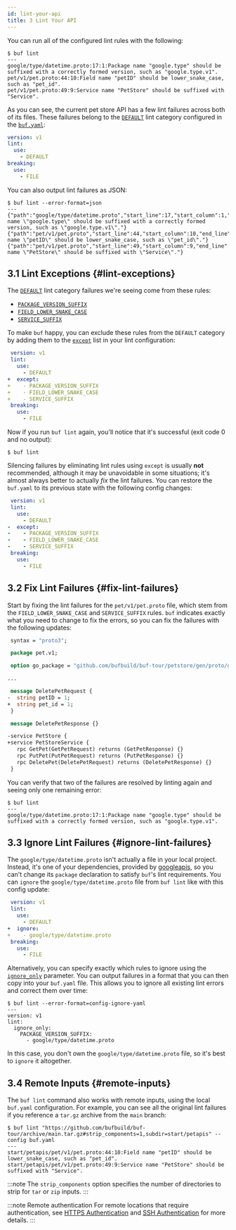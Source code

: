 ```yaml
---
id: lint-your-api
title: 3 Lint Your API
---
```


You can run all of the configured lint rules with the following:

```terminal
$ buf lint
---
google/type/datetime.proto:17:1:Package name "google.type" should be suffixed with a correctly formed version, such as "google.type.v1".
pet/v1/pet.proto:44:10:Field name "petID" should be lower_snake_case, such as "pet_id".
pet/v1/pet.proto:49:9:Service name "PetStore" should be suffixed with "Service".
```

As you can see, the current pet store API has a few lint failures across both of its
files. These failures belong to the [`DEFAULT`](../lint/rules.md#default) lint category
configured in the [`buf.yaml`](../configuration/v1/buf-yaml.md):

```yaml title="buf.yaml"
version: v1
lint:
  use:
    - DEFAULT
breaking:
  use:
    - FILE
```

You can also output lint failures as JSON:

```terminal
$ buf lint --error-format=json
---
{"path":"google/type/datetime.proto","start_line":17,"start_column":1,"end_line":17,"end_column":21,"type":"PACKAGE_VERSION_SUFFIX","message":"Package name \"google.type\" should be suffixed with a correctly formed version, such as \"google.type.v1\"."}
{"path":"pet/v1/pet.proto","start_line":44,"start_column":10,"end_line":44,"end_column":15,"type":"FIELD_LOWER_SNAKE_CASE","message":"Field name \"petID\" should be lower_snake_case, such as \"pet_id\"."}
{"path":"pet/v1/pet.proto","start_line":49,"start_column":9,"end_line":49,"end_column":17,"type":"SERVICE_SUFFIX","message":"Service name \"PetStore\" should be suffixed with \"Service\"."}
```

## 3.1 Lint Exceptions {#lint-exceptions}

The [`DEFAULT`](/lint/rules#default) lint category failures we're seeing come from these rules:

* [`PACKAGE_VERSION_SUFFIX`](../lint/rules.md#package_version_suffix)
* [`FIELD_LOWER_SNAKE_CASE`](../lint/rules.md#field_lower_snake_case)
* [`SERVICE_SUFFIX`](../lint/rules.md#service_suffix)

To make `buf` happy, you can exclude these rules from the `DEFAULT` category by adding them to the
[`except`](/lint/configuration#except) list in your lint configuration:

```yaml title="buf.yaml" {5-8}
 version: v1
 lint:
   use:
     - DEFAULT
+  except:
+    - PACKAGE_VERSION_SUFFIX
+    - FIELD_LOWER_SNAKE_CASE
+    - SERVICE_SUFFIX
 breaking:
   use:
     - FILE
```

Now if you run `buf lint` again, you'll notice that it's successful (exit code 0 and no output):

```terminal
$ buf lint
```

Silencing failures by eliminating lint rules using `except` is usually **not** recommended,
although it may be unavoidable in some situations; it's almost always better to actually _fix_
the lint failures. You can restore the `buf.yaml` to its previous state with the following
config changes:

```yaml title="buf.yaml" {5-8}
 version: v1
 lint:
   use:
     - DEFAULT
-  except:
-    - PACKAGE_VERSION_SUFFIX
-    - FIELD_LOWER_SNAKE_CASE
-    - SERVICE_SUFFIX
 breaking:
   use:
     - FILE
```

## 3.2 Fix Lint Failures {#fix-lint-failures}

Start by fixing the lint failures for the `pet/v1/pet.proto` file, which stem from the `FIELD_LOWER_SNAKE_CASE`
and `SERVICE_SUFFIX` rules. `buf` indicates exactly what you need to change to fix the errors, so you can
fix the failures with the following updates:

```protobuf title="pet/v1/pet.proto" {10-11,16-17}
 syntax = "proto3";

 package pet.v1;

 option go_package = "github.com/bufbuild/buf-tour/petstore/gen/proto/go/pet/v1;petv1";

...

 message DeletePetRequest {
-  string petID = 1;
+  string pet_id = 1;
 }

 message DeletePetResponse {}

-service PetStore {
+service PetStoreService {
   rpc GetPet(GetPetRequest) returns (GetPetResponse) {}
   rpc PutPet(PutPetRequest) returns (PutPetResponse) {}
   rpc DeletePet(DeletePetRequest) returns (DeletePetResponse) {}
 }
```

You can verify that two of the failures are resolved by linting again and seeing only one remaining error:

```terminal
$ buf lint
---
google/type/datetime.proto:17:1:Package name "google.type" should be suffixed with a correctly formed version, such as "google.type.v1".
```

## 3.3 Ignore Lint Failures {#ignore-lint-failures}

The `google/type/datetime.proto` isn't actually a file in your local project. Instead, it's one of your
dependencies, provided by [googleapis](https://buf.build/googleapis/googleapis), so you can't change its
`package` declaration to satisfy `buf`'s lint requirements. You can `ignore` the `google/type/datetime.proto`
file from `buf lint` like with this config update:

```yaml title="buf.yaml" {5-6}
 version: v1
 lint:
   use:
     - DEFAULT
+  ignore:
+    - google/type/datetime.proto
 breaking:
   use:
     - FILE
```

Alternatively, you can specify exactly which rules to ignore using the [`ignore_only`](/lint/configuration#ignore_only)
parameter. You can output failures in a format that you can then copy into your `buf.yaml` file. This allows you to ignore
all existing lint errors and correct them over time:

```terminal
$ buf lint --error-format=config-ignore-yaml
---
version: v1
lint:
  ignore_only:
    PACKAGE_VERSION_SUFFIX:
      - google/type/datetime.proto
```

In this case, you don't own the `google/type/datetime.proto` file, so it's best to `ignore` it altogether.

## 3.4 Remote Inputs {#remote-inputs}

The `buf lint` command also works with remote inputs, using the local `buf.yaml` configuration. For example, you can see all
the original lint failures if you reference a `tar.gz` archive from the `main` branch:

```terminal
$ buf lint "https://github.com/bufbuild/buf-tour/archive/main.tar.gz#strip_components=1,subdir=start/petapis" --config buf.yaml
---
start/petapis/pet/v1/pet.proto:44:10:Field name "petID" should be lower_snake_case, such as "pet_id".
start/petapis/pet/v1/pet.proto:49:9:Service name "PetStore" should be suffixed with "Service".
```

:::note
The `strip_components` option specifies the number of directories to strip for `tar` or `zip` inputs.
:::

:::note Remote authentication
For remote locations that require authentication, see [HTTPS Authentication](../reference/inputs.md#https) and
[SSH Authentication](../reference/inputs.md#ssh) for more details.
:::
